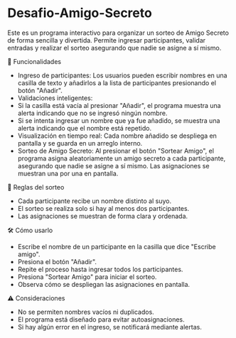 # Desafio-Amigo-Secreto
Este es un programa interactivo para organizar un sorteo de Amigo Secreto de forma sencilla y divertida.
Permite ingresar participantes, validar entradas y realizar el sorteo asegurando que nadie se asigne a sí mismo.

🧩 Funcionalidades
- Ingreso de participantes:
Los usuarios pueden escribir nombres en una casilla de texto y añadirlos a la lista de participantes presionando el botón "Añadir".
- Validaciones inteligentes:
- Si la casilla está vacía al presionar "Añadir", el programa muestra una alerta indicando que no se ingresó ningún nombre.
- Si se intenta ingresar un nombre que ya fue añadido, se muestra una alerta indicando que el nombre está repetido.
- Visualización en tiempo real:
Cada nombre añadido se despliega en pantalla y se guarda en un arreglo interno.
- Sorteo de Amigo Secreto:
Al presionar el botón "Sortear Amigo", el programa asigna aleatoriamente un amigo secreto a cada participante, asegurando que nadie se asigne a sí mismo.
Las asignaciones se muestran una por una en pantalla.

🚦 Reglas del sorteo
- Cada participante recibe un nombre distinto al suyo.
- El sorteo se realiza solo si hay al menos dos participantes.
- Las asignaciones se muestran de forma clara y ordenada.

🛠️ Cómo usarlo
- Escribe el nombre de un participante en la casilla que dice "Escribe amigo".
- Presiona el botón "Añadir".
- Repite el proceso hasta ingresar todos los participantes.
- Presiona "Sortear Amigo" para iniciar el sorteo.
- Observa cómo se despliegan las asignaciones en pantalla.

⚠️ Consideraciones
- No se permiten nombres vacíos ni duplicados.
- El programa está diseñado para evitar autoasignaciones.
- Si hay algún error en el ingreso, se notificará mediante alertas.
